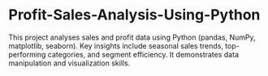 # Profit-Sales-Analysis-Using-Python
This project analyses sales and profit data using Python (pandas, NumPy, matplotlib, seaborn). Key insights include seasonal sales trends, top-performing categories, and segment efficiency. It demonstrates data manipulation and visualization skills.
